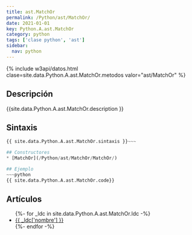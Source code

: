 ```yaml
---
title: ast.MatchOr
permalink: /Python/ast/MatchOr/
date: 2021-01-01
key: Python.A.ast.MatchOr
category: python
tags: ['clase python', 'ast']
sidebar: 
  nav: python
---
```


{% include w3api/datos.html clase=site.data.Python.A.ast.MatchOr.metodos valor="ast/MatchOr" %}

## Descripción
{{site.data.Python.A.ast.MatchOr.description }}

## Sintaxis
~~~python
{{ site.data.Python.A.ast.MatchOr.sintaxis }}~~~

## Constructores
* [MatchOr](/Python/ast/MatchOr/MatchOr/)

## Ejemplo
~~~python
{{ site.data.Python.A.ast.MatchOr.code}}
~~~

## Artículos
<ul>
{%- for _ldc in site.data.Python.A.ast.MatchOr.ldc -%}
   <li>
       <a href="{{_ldc['url'] }}">{{ _ldc['nombre'] }}</a>
   </li>
{%- endfor -%}
</ul>

